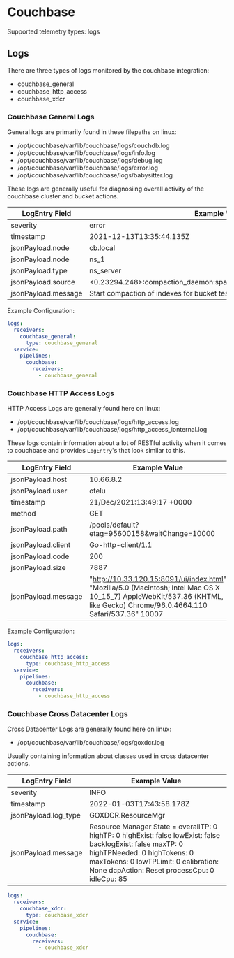 # Couchbase

Supported telemetry types: logs

## Logs

There are three types of logs monitored by the couchbase integration:

- couchbase_general
- couchbase_http_access
- couchbase_xdcr

### Couchbase General Logs

General logs are primarily found in these filepaths on linux:

- /opt/couchbase/var/lib/couchbase/logs/couchdb.log
- /opt/couchbase/var/lib/couchbase/logs/info.log
- /opt/couchbase/var/lib/couchbase/logs/debug.log
- /opt/couchbase/var/lib/couchbase/logs/error.log
- /opt/couchbase/var/lib/couchbase/logs/babysitter.log

These logs are generally useful for diagnosiing overall activity of the couchbase cluster and bucket actions.

| LogEntry Field      | Example Value                                                       |
| ------------------- | ------------------------------------------------------------------- |
| severity            | error                                                               |
| timestamp           | 2021-12-13T13:35:44.135Z                                            |
| jsonPayload.node    | cb.local                                                            |
| jsonPayload.node    | ns_1                                                                |
| jsonPayload.type    | ns_server                                                         |
| jsonPayload.source  | <0.23294.248>:compaction_daemon:spawn_scheduled_views_compactor:548 |
| jsonPayload.message | Start compaction of indexes for bucket test_bucket with config:     |


Example Configuration:

```yaml
logs:
  receivers:
    couchbase_general:
      type: couchbase_general
  service:
    pipelines:
      couchbase:
        receivers:
          - couchbase_general
```

### Couchbase HTTP Access Logs

HTTP Access Logs are generally found here on linux:

- /opt/couchbase/var/lib/couchbase/logs/http_access.log
- /opt/couchbase/var/lib/couchbase/logs/http_access_ionternal.log

These logs contain information about a lot of RESTful activity when it comes to couchbase and provides `LogEntry`'s that look similar to this.

| LogEntry Field      | Example Value                                                                                                                                                              |
| ------------------- | -------------------------------------------------------------------------------------------------------------------------------------------------------------------------- |
| jsonPayload.host    | 10.66.8.2                                                                                                                                                                  |
| jsonPayload.user    | otelu                                                                                                                                                                      |
| timestamp           | 21/Dec/2021:13:49:17 +0000                                                                                                                                                 |
| method              | GET                                                                                                                                                                        |
| jsonPayload.path    | /pools/default?etag=95600158&waitChange=10000                                                                                                                              |
| jsonPayload.client  | Go-http-client/1.1                                                                                                                                                         |
| jsonPayload.code    | 200                                                                                                                                                                        |
| jsonPayload.size    | 7887                                                                                                                                                                       |
| jsonPayload.message | "http://10.33.120.15:8091/ui/index.html" "Mozilla/5.0 (Macintosh; Intel Mac OS X 10_15_7) AppleWebKit/537.36 (KHTML, like Gecko) Chrome/96.0.4664.110 Safari/537.36" 10007 |

Example Configuration:

```yaml
logs:
  receivers:
    couchbase_http_access:
      type: couchbase_http_access
  service:
    pipelines:
      couchbase:
        receivers:
          - couchbase_http_access
```


### Couchbase Cross Datacenter Logs

Cross Datacenter Logs are generally found here on linux:

- /opt/couchbase/var/lib/couchbase/logs/goxdcr.log

Usually containing information about classes used in cross datacenter actions.

| LogEntry Field       | Example Value                                                                                                                                                                                                                       |
| -------------------- | ----------------------------------------------------------------------------------------------------------------------------------------------------------------------------------------------------------------------------------- |
| severity             | INFO                                                                                                                                                                                                                                |
| timestamp            | 2022-01-03T17:43:58.178Z                                                                                                                                                                                                            |
| jsonPayload.log_type | GOXDCR.ResourceMgr                                                                                                                                                                                                                  |
| jsonPayload.message  | Resource Manager State = overallTP: 0 highTP: 0 highExist: false lowExist: false backlogExist: false maxTP: 0 highTPNeeded: 0 highTokens: 0 maxTokens: 0 lowTPLimit: 0 calibration: None dcpAction: Reset processCpu: 0 idleCpu: 85 |

```yaml
logs:
  receivers:
    couchbase_xdcr:
      type: couchbase_xdcr
  service:
    pipelines:
      couchbase:
        receivers:
          - couchbase_xdcr
```
